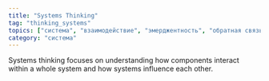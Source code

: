 ```yaml
---
title: "Systems Thinking"
tag: "thinking_systems"
topics: ["система", "взаимодействие", "эмерджентность", "обратная связь"]
category: "система"
---
```


Systems thinking focuses on understanding how components interact within a whole system and how systems influence each other.